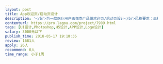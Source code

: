 ```yaml
---                
layout: post       
title: App欢迎页/启动页设计           
description: '</br>为一款医疗用户画像类产品做欢迎页/启动页设计</br>风格要求：高科技、立体、有质感</br>人员要求：有相关页面设计经验，能在拿到需求后1天内交付初稿</br>'     
contenturl: https://pro.lagou.com/project/7909.html      
tags: [UI设计,Photoshop,H5设计,APP设计,Logo设计]            
salary: 3000元以下          
publish_time: 2018-05-17 19:10:35         
review: 1681人                   
apply: 26人                   
recommend: 0人                   
time_range: 小于1周              
---                 
```


